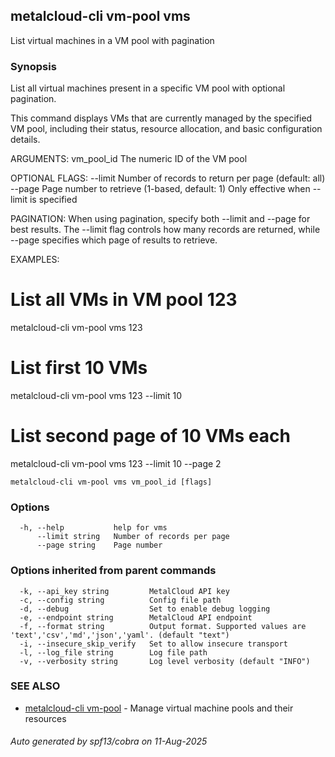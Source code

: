 ## metalcloud-cli vm-pool vms

List virtual machines in a VM pool with pagination

### Synopsis

List all virtual machines present in a specific VM pool with optional pagination.

This command displays VMs that are currently managed by the specified VM pool,
including their status, resource allocation, and basic configuration details.

ARGUMENTS:
  vm_pool_id       The numeric ID of the VM pool

OPTIONAL FLAGS:
  --limit          Number of records to return per page (default: all)
  --page           Page number to retrieve (1-based, default: 1)
                   Only effective when --limit is specified

PAGINATION:
When using pagination, specify both --limit and --page for best results.
The --limit flag controls how many records are returned, while --page
specifies which page of results to retrieve.

EXAMPLES:
  # List all VMs in VM pool 123
  metalcloud-cli vm-pool vms 123

  # List first 10 VMs
  metalcloud-cli vm-pool vms 123 --limit 10

  # List second page of 10 VMs each
  metalcloud-cli vm-pool vms 123 --limit 10 --page 2

```
metalcloud-cli vm-pool vms vm_pool_id [flags]
```

### Options

```
  -h, --help           help for vms
      --limit string   Number of records per page
      --page string    Page number
```

### Options inherited from parent commands

```
  -k, --api_key string         MetalCloud API key
  -c, --config string          Config file path
  -d, --debug                  Set to enable debug logging
  -e, --endpoint string        MetalCloud API endpoint
  -f, --format string          Output format. Supported values are 'text','csv','md','json','yaml'. (default "text")
  -i, --insecure_skip_verify   Set to allow insecure transport
  -l, --log_file string        Log file path
  -v, --verbosity string       Log level verbosity (default "INFO")
```

### SEE ALSO

* [metalcloud-cli vm-pool](metalcloud-cli_vm-pool.md)	 - Manage virtual machine pools and their resources

###### Auto generated by spf13/cobra on 11-Aug-2025
